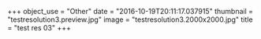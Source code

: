 +++
object_use = "Other"
date = "2016-10-19T20:11:17.037915"
thumbnail = "testresolution3.preview.jpg"
image = "testresolution3.2000x2000.jpg"
title = "test res 03"
+++
